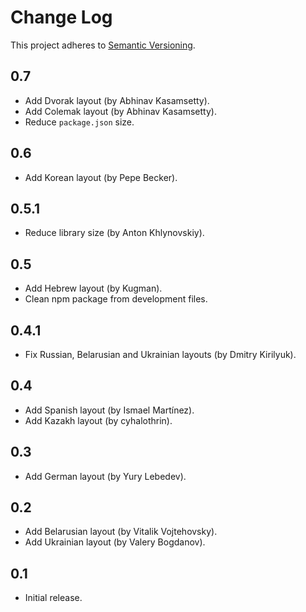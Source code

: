 # Change Log
This project adheres to [Semantic Versioning](http://semver.org/).

## 0.7
* Add Dvorak layout (by Abhinav Kasamsetty).
* Add Colemak layout (by Abhinav Kasamsetty).
* Reduce `package.json` size.

## 0.6
* Add Korean layout (by Pepe Becker).

## 0.5.1
* Reduce library size (by Anton Khlynovskiy).

## 0.5
* Add Hebrew layout (by Kugman).
* Clean npm package from development files.

## 0.4.1
* Fix Russian, Belarusian and Ukrainian layouts (by Dmitry Kirilyuk).

## 0.4
* Add Spanish layout (by Ismael Martínez).
* Add Kazakh layout (by cyhalothrin).

## 0.3
* Add German layout (by Yury Lebedev).

## 0.2
* Add Belarusian layout (by Vitalik Vojtehovsky).
* Add Ukrainian layout (by Valery Bogdanov).

## 0.1
* Initial release.
